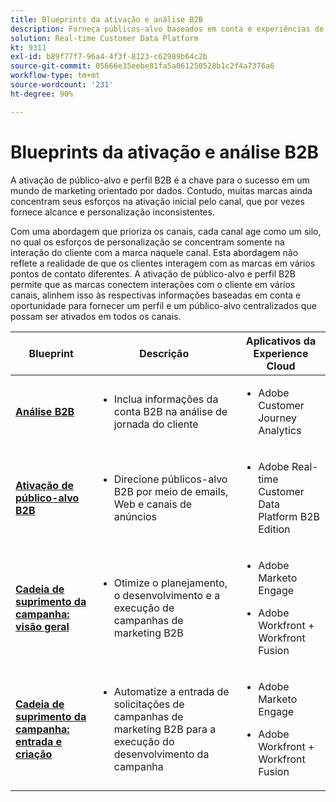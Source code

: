 ```yaml
---
title: Blueprints da ativação e análise B2B
description: Forneça públicos-alvo baseados em conta e experiências de clientes centradas em perfis com o Real-time Customer Data Platform.
solution: Real-time Customer Data Platform
kt: 9311
exl-id: b89f77f7-96a4-4f3f-8123-c62989b64c2b
source-git-commit: 05666e35eebe81fa5a061250528b1c2f4a7376a6
workflow-type: tm+mt
source-wordcount: '231'
ht-degree: 90%

---
```


# Blueprints da ativação e análise B2B

A ativação de público-alvo e perfil B2B é a chave para o sucesso em um mundo de marketing orientado por dados. Contudo, muitas marcas ainda concentram seus esforços na ativação inicial pelo canal, que por vezes fornece alcance e personalização inconsistentes.

Com uma abordagem que prioriza os canais, cada canal age como um silo, no qual os esforços de personalização se concentram somente na interação do cliente com a marca naquele canal. Esta abordagem não reflete a realidade de que os clientes interagem com as marcas em vários pontos de contato diferentes. A ativação de público-alvo e perfil B2B permite que as marcas conectem interações com o cliente em vários canais, alinhem isso às respectivas informações baseadas em conta e oportunidade para fornecer um perfil e um público-alvo centralizados que possam ser ativados em todos os canais.

| Blueprint | Descrição | Aplicativos da Experience Cloud |
|---|---|---|
| **[Análise B2B](https://experienceleague.adobe.com/docs/analytics-platform/using/cja-usecases/b2b.html?lang=pt-BR)** | <ul><li>Inclua informações da conta B2B na análise de jornada do cliente</li></ul> | <ul><li>Adobe Customer Journey Analytics</li></ul> |
| **[Ativação de público-alvo B2B](b2bactivation.md)** | <ul><li>Direcione públicos-alvo B2B por meio de emails, Web e canais de anúncios</li></ul> | <ul><li>Adobe Real-time Customer Data Platform B2B Edition</li></ul> |
| **[Cadeia de suprimento da campanha: visão geral](/help/blueprints/b2b/campaign-supply-chain/overview.md)** | <ul><li>Otimize o planejamento, o desenvolvimento e a execução de campanhas de marketing B2B</li></ul> | <ul><li>Adobe Marketo Engage</li></ul><ul><li>Adobe Workfront + Workfront Fusion</li></ul> |
| **[Cadeia de suprimento da campanha: entrada e criação](/help/blueprints/b2b/campaign-supply-chain/intake-and-create.md)** | <ul><li>Automatize a entrada de solicitações de campanhas de marketing B2B para a execução do desenvolvimento da campanha</li></ul> | <ul><li>Adobe Marketo Engage</li></ul><ul><li>Adobe Workfront + Workfront Fusion</li></ul> |
